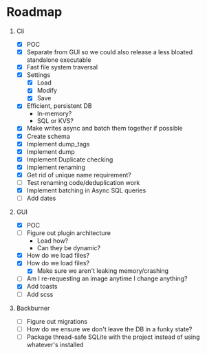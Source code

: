 # Roadmap

1. Cli
    - [x] POC
    - [x] Separate from GUI so we could also release a less bloated standalone executable
    - [x] Fast file system traversal
    - [x] Settings
        - [x] Load
        - [x] Modify
        - [x] Save
    - [x] Efficient, persistent DB
        - In-memory?
        - SQL or KVS?
    - [x] Make writes async and batch them together if possible
    - [x] Create schema
    - [x] Implement dump_tags
    - [x] Implement dump
    - [x] Implement Duplicate checking
    - [x] Implement renaming
    - [x] Get rid of unique name requirement?
    - [ ] Test renaming code/deduplication work
    - [x] Implement batching in Async SQL queries
    - [ ] Add dates
2. GUI

    - [x] POC
    - [ ] Figure out plugin architecture
        - Load how?
        - Can they be dynamic?
    - [x] How do we load files?
    - [x] How do we load files?
        - [x] Make sure we aren't leaking memory/crashing
    - [ ] Am I re-requesting an image anytime I change anything?
    - [x] Add toasts
    - [ ] Add scss

3. Backburner
    - [ ] Figure out migrations
    - [ ] How do we ensure we don't leave the DB in a funky state?
    - [ ] Package thread-safe SQLite with the project instead of using whatever's installed
